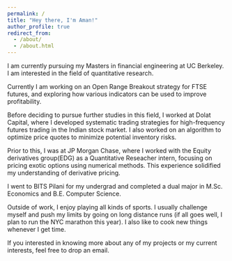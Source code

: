 ```yaml
---
permalink: /
title: "Hey there, I'm Aman!"
author_profile: true
redirect_from: 
  - /about/
  - /about.html
---
```


I am currently pursuing my Masters in financial engineering at UC Berkeley. I am interested in the field of quantitative research. 
<!-- I like to build simple and intuitive models that can make sense of complex data.  -->

Currently I am working on an Open Range Breakout strategy for FTSE futures, and exploring how various indicators can be used to improve profitability. 

Before deciding to pursue further studies in this field, I worked at Dolat Capital, where I developed systematic trading strategies for high-frequency futures trading in the Indian stock market. I also worked on an algorithm to optimize price quotes to minimize potential inventory risks.

Prior to this, I was at JP Morgan Chase, where I worked with the Equity derivatives group(EDG) as a Quantitative Reseacher intern, focusing on pricing exotic options using numerical methods. This experience solidified my understanding of derivative pricing. 

I went to BITS Pilani for my undergrad and completed a dual major in M.Sc. Economics and B.E. Computer Science.

Outside of work, I enjoy playing all kinds of sports. I usually challenge myself and push my limits by going on long distance runs (if all goes well, I plan to run the NYC marathon this year). I also like to cook new things whenever I get time. 

If you interested in knowing more about any of my projects or my current interests, feel free to drop an email. 
